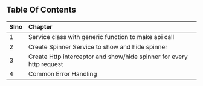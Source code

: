 ## Table Of Contents

| Slno  | Chapter |
| :---  | :---    |
| 1     | Service class with generic function to make api call |
| 2     | Create Spinner Service to show and hide spinner |
| 3     | Create Http interceptor and show/hide spinner for every http request |
| 4     | Common Error Handling |
